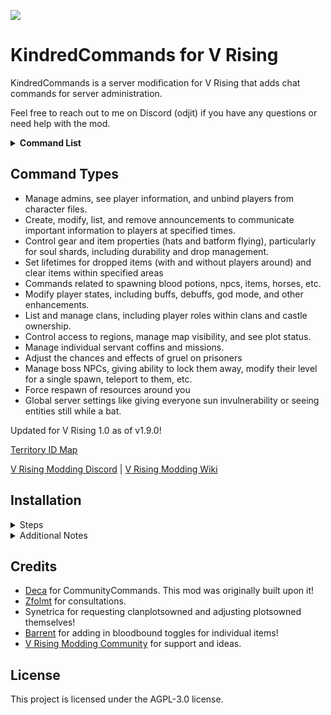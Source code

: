 ![](logo.png)
# KindredCommands for V Rising

KindredCommands is a server modification for V Rising that adds chat commands for server administration. 

Feel free to reach out to me on Discord (odjit) if you have any questions or need help with the mod.

<details>
<summary><strong>Command List</strong></summary>

## Staff Commands
### Administration Commands
- `.toggleadmin (player)`
  - will add or remove a player from the admin list, authing and deauthing
- `.reloadadmin `
  - will reload the admin list
- `autoadminauth`
  - will toggle auto admin auth for the server. If enabled, players who are in the admin list will automatically be authenticated upon joining.
- `.stealthadmin`
  - will toggle stealth mode for the user as admin. This will enable you to still use all chat admin commands, but your name not go green. You cannnot adminauth or you will show as green again. Will persist through relog. You will get kicked, don't freak.
- `.reloadstaff`
  - reloads the staff list config file
- `.setstaff (Player) (Rank)`
  - Adds a player to the staff list, with whatever rank for listing in the online staff command return. This isn't the same as admin, as it allows for non-admin staff to be listed as well. It is merely a listing, and does not grant any powers.
  - Example: *.setstaff Joe King*
- `.removestaff (Player)`
  - Removes a player from the staff list, so they will no longer show in the staff command return when online.
  - Example: *.removestaff Joe*
- `.whereami`
  - will tell you your current location in the world as well as the territory ID of whatever plot you may be on (non plot reports -1)
  - Shortcut: *.wai*
- `.unbindplayer (Name)`
  - Unbinds a steamID from a character. Useful for "deleting" a character. Old body, name, territory etc will still exist, but the character will be unplayable. Kicks affected player. When they log back, they will be prompted to create a new character.
  - Example:: *.unbindplayer Bob*
- `.swapplayers (Name1) (Name2)`
  - Swaps steamIDs between two characters. Useful for "changing" a character. You can swap two active players, or swap back into a previously unbound body. Kicks affected players.
  - Example: *.swapplayers Bob Joe*
- `.playerinfo (Player)`
  - will list the player's steamID, online status, last online time/date, max level reached, clan name, Position, and list all of their castles (with index ID, region, and time remaining on heart).
  - Example: *.playerinfo Bob*
- `.idcheck (steamID)`
  - will see if a steamID is registered to a character, and if so, what character it is.
  - Example: *.idcheck 1234567890*
- `.longestofflinecastles`
  - will list all of the players who have been offline the longest and still have castles.
  - Shortcut: *.loc*
- `.settime (day) (hour)`
  - will set the in game time to a day and hour. Basically controls what the sun is doing. Careful of effects on hearts and horses.
  - Example: *.settime 1 8*

### Blood-Bound commands
- `.bloodbound add (Item prefab name)`
  - will add Blood-Bound attribute to an item. Saves out to config file to persist through restarts. Note: Attribute won't be displayed on client side since it remains unmodded.
  - Example: *.bloodbound add Item_Ingredient_Crystal*
  - Shortcut: *.bb a -257494203*	
- `.bloodbound remove (Item prefab name)`
  - will remove Blood-Bound attribute from an item. Saves out to config file to persist through restarts. Note: Attribute will be still displayed on client side since it remains unmodded.
  - Example: *.bloodbound remove Item_Ingredient_Crystal*
  - Shortcut: *.bb r -257494203*

### Gear Management Commands
- `.gear headgear`
  - will toggle Headgear being bloodbound or not on the server. (Whether or not it drops on death). Saves out to config file to persist through restarts.
  - Example: *.gear headgear*
  - Shortcut: *.gear hg*
- `.gear togglesoulsharddropmanagement`
  - Toggles whether KindredCommands will do soulshard drop management.
  - Shortcut: *.gear tssdm*
- `.gear soulshardflight`
  - will toggle Soul Shards being batbound or not on the server. (Whether or not you can fly with them). Saves out to config file to persist through restarts.
  - Shortcut: *.gear ssf*
- `.gear soulshardlimit (amount) (type)`
  - will set the limit of each type soul shards a server can have. [Monster, Dracula, Winged, Solarus]
  - Example: *.gear soulshardlimit 5 Dracula*
  - Shortcut: *.gear ssl*
- `.gear soulsharddurability (amount) (player)`
  - will set the durability of all soulshards in the player's inventory to the amount specified. 
  - Example: *.gear soulsharddurability 2500 Bob*
  - Shortcut: *.gear ssd*
- `.gear soulshardurabilitytime (seconds)`
  - How many seconds will soulshards last before they break. Do not enter anything for seconds if you want default behavior.  
  - Example: *.gear soulshardurabilitytime 60*
  - Shortcut: *.gear ssdt*
- `.gear destroyallshards`
  - Will destroy all soul shards. Equipped, in inventories, on the ground, and in pedestals. All of them. Useful for completely resetting shards.

### Dropped Item Management Commands
- `.dropitems lifetime (seconds)`
  - will set the lifetime of dropped items while players are present to the seconds specified. Default is 300 seconds. This is a server wide setting, and will persist through restarts.Does not apply to shards or Player Containers.
  - Example: *.dropitems lifetime 600*
  - Shortcut: *.dropitems lt*
- `.dropitems removelifetime`
  - will remove the custom lifetime of dropped items, reverting to the default of 300 seconds. Does not apply to shards or Player Containers.
  - Shortcut: *.dropitems rlt*
- `.dropitems lifetimewhendisabled (seconds)`
  - will set the lifetime of dropped items when no one is around to the seconds specified. Default is 300 seconds. This is a server wide setting, and will persist through restarts. Does not apply to shards or Player Containers.
  - Example: *.dropitems lifetimewhendisabled 600*
  - Shortcut: *.dropitems ltwd*
- `.dropitems clear (radius)`
  - will clear all dropped items in a radius around you. Useful for cleaning up after a boss fight or a large event. Does not apply to shards or Player Containers.
  - Example: *.dropitems clear 10*
  - Shortcut: *.dropitems c*
- `.dropitems clearall`
  - will clear all dropped items on the map. 
  - Shortcut: *.dropitems ca*
- `.dropitems clearshards (radius)`
  - Will clear all dropped shards in a radius around you. 
  - Example: *.dropitems clearshards 10*
  - Shortcut: *.dropitems cs*
- `.dropitems clearallshards`
  - Will clear all dropped shards on the map.
  - Shortcut: *.dropitems cas*
- `.dropitems shardlifetime (seconds)`
  - Will set the lifetime of dropped shards. Default is 3600 seconds. This is a server wide setting, and will persist through restarts
  - Example: *.dropitems shardlifetime 600*
  - shortcut: *.dropitems slt*

### Announcement Commands
- `.announce add (Name) (Message) (Time) (OneTime: True/False)`
  - Adds an announcement to the list of announcements. Time is server time. OneTime true will only do it once, false will repeat the announcement every day at the same time. (Default False)
  - Example: *.announce add Spooky “It is the spooky hour!” 12:00AM false*
	- Additional Note: Copy pasting quotes "" makes the game not recognize them as quotes. You will need to retype them manually in game.
  - Shortcut: *.announce a*
- `.announce remove (Name)`
  - Removes an announcement from the list of announcements.
  - Example: *.announce remove Spooky*
  - Shortcut: *.announce r*
- `.announce list`
  - Lists all announcements. Soonest upcoming announcements are at the start of the list.
  - Shortcut: *.announce l*
- `.announce change (Name) (Message) (Time) (OneTime: True/False)`
  - Changes an announcement in the list of announcements. Time is server time. OneTime true will only do it once, false will repeat the announcement every day at the same time. (Default False)
  - Example: *.announce change Spooky “It is the spookiest hour!” 12:00AM false*
  - Shortcut: *.announce c*

### Spawning Commands
- `.bloodpotion (Bloodtype) (Quality) (Amount)`
  - will give Merlot of specified type and quality. You can also specify an amount
  - Example: *.bp creature 100 1*
  - Shortcut: *.bp*
- `.give (Item prefab name) (amount)`			
  - Example: *.give Headgear_arcmageCrown 1*
  - Shortcut: *.g*
- `.search item (name) (page #)`
  - Will respond with the item prefab name needed.
  - Example: *.search item arcmage*
  - Shortcut: *.search i*
- `.search npc (name) (page #)`
  - Will respond with the item prefab name needed.
  - Example: *.search item vblood*
  - Shortcut: *.search n*
- `.spawnnpc (guid) (amount) (level)`
  - Spawns an npc specified at your location in the amount specified and at the level specified (if blank, will spawn at default level).
  - Example: *.spawnnpc CHAR_ChurchOfLight_Lightweaver 1 100*
  - Shortcut: *.spwn*
- `.customspawn (Prefab ID) (BloodType) (BloodQuality) (Consumable: true/false) (duration) (level)`
  - Spawns an npc with specific blood type, quality, whether or not you can 'eat' it, how long it will be up, and at what level.
  - Example: *.customspawn CHAR_ChurchOfLight_Lightweaver scholar 100 true -1 100*
  - Shortcut: *.cspwn*
  - See .search npc above for prefab IDs
- `.customspawnat (Prefab ID) (x) (y) (z) (BloodType) (BloodQuality) (Consumable: true/false) (duration) (level) `
  - Spawns an npc at specified coordinates with specific blood type, quality, whether or not you can 'eat' it, how long it will be up, and at what level.
  - Example: *.customspawnat CHAR_ChurchOfLight_Lightweaver 0 0 0 scholar 100 true -1 100 *
  - Shortcut: *.cspwnat*
- `.despawnnpc (guid) (range)`
  - will kill any entity matching the ID specified. Use sparingly as this is an expensive call, and could cause minor lag depending. Just for the cases where you can't kill something by hand. 
  - Example: *.despawnnpc CHAR_ChurchOfLight_Lightweaver 10*
  - Shortcut: *.dspwn*
- `.spawnban (Prefab GUID name) (reason)`
  - saves a GUID to the banned list, preventing customspawn or spawnnpc from creating it. Helps prevent server crashes and corruption. To remove from the ban list, delete the line from the nospawn.json in the Config folder.
  - Example: *.spawnban CHAR_ChurchOfLight_Lightweaver "This NPC is too cute"*
- `.spawnhorse (speed) (acceleration) (rotation) (Spectral: true/false) (amount)`
  - Spawns a horse at your location with the specified stats and amount..
  - Example: *.spawnhorse 10 10 10 false 1*
  - Shortcut: *.sh*
- `.teleporthorse (radius)`
  - will teleport all dominated horses within the radius specified to your location. Useful for cleaning up horses that are stuck in walls or other objects or that are desynced.
  - Example: *.teleporthorse 10*

### Augmenting Player Commands
- `.buff (Buff GUID) (Player) (Duration) (Immortal)`
  - Adds a buff to a player named, or the user if no one is named. Duration 0 for default behavior, -1 for eternal, or whatever number of seconds. Immortal true/false for it to last after death.	Be careful, as some buffs can break things. Always test on a test server first.
  - Example: *.buff 476186894 Bob*
- `.debuff (Buff GUID) (Player)`
  - Removes a buff from a player named, or the user if no one is named. Will work on offline players.
  - Example: *.debuff 476186894 Bob*
- `.listbuffs (Player)`
  - will show all buffs on a player																								
  - Example: *.listbuffs Bob*
- `.resetcooldown (Player)`
  - Resets all ability and skill cooldowns for the player		
  - Example: *.resetcooldown Bob*
  - Shortcut: *.cd*
- `.god (Player)`
  - will toggle godmode on a player named, or the user if no one is named. Super speed, spells, damage, etc: Everything from boosts.																								
  - Example: *.god Bob*
- `.mortal (player)`
  - will toggle godmode off a player named, or the user if no one is named.	Also removes boosts.																							
  - Example: *.mortal Bob*
- `.boost (Type) (Player)`
  - will boost a player with certain types: noaggro, noblooddrain, nocooldown, nodurability, immaterial, invincible, shrouded, fly, suninvulnerable, batvision. Remove via use of same command again as a toggle or use .mortal to strip all.
  - Example: *.boost immaterial Bob*
  - Shortcuts: *.boost (na, nb, nc, nd, i, inv, sh, f, suninv, bv)*
- `.boost (Type) (Ammount) (Player)`
  - will boost a player's stats to the amount specified. Types with amounts are the following: attackspeed, damage, health, speed, and yield. 																							
  - Example: *.boost damage 100 Bob*
  - Shortcut: *.boost (as, d, h, s, y)*
- `.boost remove(Type) (Player)`
  - will remove a boost from a player. Used for removing boosts that require an amount set.																							
  - Example: *.boost removedamage Bob*
  - Shortcut: *.boost (ras, rd, rh, rs, ry)*
- `.boost state (Player)`
  - will list all boosts on a player.																							
  - Example: *.boost state Bob*
- `.boost players`
  - provides a list of all boosted players
- `.spectate (Player)`
  - will set the player into spectate mode, where they are invisible and cannot interact with anything. Use again to remove it and teleport them to their prior position.
  - Example: *.spectate Bob*
- `.rename (Old Name) (New Name)`
  - Renames a player. Original name will still show on map to clanmates.
  - Example: *.rename Bob Joe*
- `.revive (Player)`
  - will pick you up from being downed. If fully dead, sends player to coffin.
  - Example: *.revive Joe*
- `.gear [repair/break] (Player)`
  - will repair or break gear on a player (or self if no player specified)
  - Example: *.gear repair Joe* or *.gear break Joe*
  - Shortcut: *.gear r* or *.gear b*
- `.gear [repair/break]all (range)`
  - will repair or break all gear on players within the specified range.
  - Example: *.gear repairall 10* or *.gear breakall 10*
  - Shortcut: *.gear ra* or *.gear ba*
- `.unlock (Player)`
  - will complete a player's journal, vbloods, abilities, waypoints and the map. Does not unlock DLCs. (Thats naughty)
  - Example: *.unlock Bob*
- `.fly (Player)`
  - will toggle flying on a player named, or the user if no one is named.																								
  - Example: *.fly Bob*
- `.flyup (Player)`
  - will move a player up in the air a level from the ground.
  - Example: *.flyup Bob*
- `.flydown (Player)`
  - will move a player down a level in the air.																								
  - Example: *.flyup Bob*
- `.flylevel (Player) (Level)`
  - will set a player's level to the flight level specified. Think of levels like floor heights.																								
  - Example: *.flylevel Bob 5*
- `.flyheight (Player) (Height)`
  - will set a player's fly height to the height specified.																								
  - Example: *.flyheight Bob 10*
- `.flyobstacleheight (Player) (Height)`
  - will set a player's fly obstacle height to the height specified. This is the amount of temporary height you gain when you collide into an obstacle.																								
  - Example: *.flyobstacleheight Bob 10*
- `.teleport (x) (y) (z) (Player)`
  - will teleport a player to the coordinates specified.																								
  - Example: *.teleport 0 0 0 Bob*
- `.killplayer (Player)`
  - will kill a player.																								
  - Example: *.killplayer Bob*
- `.downplayer (Player)`
  - will down a player.																								
  - Example: *.downplayer Bob*


### Castle/Clan Commands
- `.claim (Player) `
  - will change a castle heart owner to whomever is named. This will only work if you're on top of a heart, making it very apparent which heart you'll be changing.
- `.freezeheart`
  - will freeze the timer of the heart, preventing decay. This will only work if you're on top of a heart, making it very apparent which heart you'll be changing.
- `.thawheart`
  - will unfreeze the timer of the heart, allowing decay. This will only work if you're on top of a heart, making it very apparent which heart you'll be changing.
- `.frozenhearts`
  - will list all frozen hearts on the server.
- `.relocatereset`
  - will reset the relocation timer for the castle heart you are next to. This will only work if you're on top of a heart, making it very apparent which heart you'll be changing.
- `.clan add (Player) “Clan Name”`
  - adds the player named to the clan named. Can exceed clan limitations through this method. (Kick WIP)
  - Example: *.clan add Joe “The Best Clan”*
  - Shortcut: *.c a*
- `.clan kick (Player)`
  - kicks a player from their clan. You cannot kick a leader, change their role first.																						
  - Example: *.clan kick Joe*
  - Shortcut: *.c k*
- `.clan changerole (Player) (Role)`
  - Changes the role of a player in their clan. Roles: member, officer, leader
  - Example: *.clan changerole Joe 1*
  - Shortcut: *.c cr*
- `.clan castles (Clan Name)`
  - will list all castles owned by a clan.
  - Example: *.clan castles “The Best Clan”*
  - Shortcut: *.c c*
 
### Region/Map Commands
- `.incomingdecay`
  - will list 6 of the plots that are closest to decay.
  - Shortcut: *.incd*
- `.plotsowned (page)`
  - will list how many plots are owned per player, in descending order.
  - Example: *.plotsowned*
  - Shortcut: *.po 2*
- `.clanplotsowned`
  - will list how many plots are owned per clan, in descending order.
  - Example: *.clanplotsowned*
  - Shortcut: *.cpo*
- `.teleporttoplot (PlotID)`
  - will teleport you to the plot specified.																								
  - Example: *.teleporttoplot 1*
- `.plotinfo (PlotID)`
  - will list information on the plot specified.																								
  - Example: *.plotinfo 1*
- `.revealmap (Player)`
  - will reveal the map for a player named, or the user if no one is named.
  - Example: *.revealmap Bob*
- `.revealmapforallplayers`
  - will reveal the map for all players. New players will log in with a revealed map. Currently logged in players will have their map revealed upon relog. There is a config setting to turn this behavior back off.
- `.region lock (Region)`
  - will lock a region, preventing new players from entering it. Players already in the region will not be kicked but cannot reenter if they leave.
  - Example: *.region lock silverlighthills*
- `.region unlock (Region)`
  - will unlock a region, allowing new players to enter it.
  - Example: *.region unlock silverlighthills*
- `.region gate (Region) (level)`
  - will gate a region, preventing new players below the level threshold from entering it. Players already in the region will not be kicked but cannot reenter if they leave. It will keep track of the highest level a player has reached, providing accomodation for gear removal or "prestiging"
  - Example: *.region gate silverlighthills 60*
- `.region ungate (Region)`
  - will ungate a region, allowing all players of all levels to enter it.
  - Example: *.region ungate silverlighthills*
- `.region allow (Player)`
  - will allow a player to enter a locked or gated region.
  - Example: *.region allow Bob*
- `.region remove (Player)`
  - will remove a player from the allowed list for a locked or gated region.
  - Example: *.region remove Bob*
- `.region listplayers`
  - will list all players who are on the allow list to bypass a locked or gated region.
- `.region ban (Player) (Region)`
  - will ban a player from a region, preventing them from entering it. Players already in the region will not be kicked but cannot reenter if they leave.
  - Example: *.region ban Bob dunley*
- `.region unban (Player) (Region)`
  - will unban a player from a region, allowing them to enter it again.
  - Example: *.region unban Bob*
- `.region listbans (Region)`
  - will list all players who are banned from a region.
  - Example: *.region listbans dunley*


### Servant Commands
- `.servant convert`
  - will instantly convert the servant in the coffin you are looking at.
  - Shortcut: *.servant c*
- `.servant perfect`
  - will give perfect stats to the servant in the coffin you are looking at.
  - Shortcut: *.servant p*
- `.servant add (PrefabIDName)`
  - will add a servant to the coffin you are looking at. 
  - Example: *.servant add churchoflight_lightweaver*
  - See .search npc above for prefab IDs
- `.servant change (PrefabIDName)`
  - will change the servant in the coffin you are looking at to the servant type specified.
  - Shortcut: *.servant ch*
  - Example: *.servant change churchoflight_lightweaver*
  - See .search npc above for prefab IDs
- `.servant heal`
  - will heal the servant in the coffin you are looking at of injury.
- `.servant revive`
  - will revive the servant in the coffin you are looking at.
- `.servant completemission`
  - will complete the mission of the servant in the coffin you are looking at.
  - Shortcut: *.servant cm*
	
### Prisoner Commands
- `.prisoner gruel (chance) (min) (max)`
  - will set the chance of a prisoner mutating, as well as the min and max time they will take to escape. 
  - Example: *.prisoner gruel 50 10 30* (50% chance to mutate, blood can increase from 10% to 30%)
- `.prisoner grueltransform (prefab)`
  - will set the prisoner to transform into the specified prefab when they mutate.
  - Example: *.prisoner grueltransform ChurchOfLight_Lightweaver*
- `.prisoner gruelsettings`
  - will list the current settings for gruel mutation if changed.

 
### Misc Commands	
- `.boss lock (boss)`
  - will stop a boss from spawning. When attempting to track said boss, it will say it is locked.
  - Example: *.boss lock solarus*
- `.boss unlock (boss)`
  - will allow a boss to spawn normally.
  - Example: *.boss unlock solarus*
- `.boss modify (bossname) (level)`
  - will change the level of the boss to the level specified. Upon respawn, they will be their original level. You can still modify the level of the boss while its in its 'blood walk', and it will spawn with that level. Must be near boss.
  - Example: *.boss modify solarus 100*
  - Shortcut: *.boss m*
- `.boss lockprimal (boss)`
  - will stop a primal boss from spawning.
  - Example: *.boss lockprimal octavian*
  - Shortcut: *.boss lp*
- `.boss unlockprimal (boss)`
  - will allow a primal boss to spawn normally.
  - Example: *.boss unlockprimal octavian*
  - Shortcut: *.boss up*
- `.boss modifyprimal (bossname) (level)`
  - will change the level of the primal boss to the level specified. Upon respawn, they will be their original level. You can still modify the level of the boss while its in its 'blood walk', and it will spawn with that level. Must be near boss.
  - Example: *.boss modifypriumal octavian 100*
  - Shortcut: *.boss mp*
- `.boss teleportto (name) (WhichOne)`
  - will teleport you to the boss specified. Must be near boss. If multiple bosses are up, you can specify which one to teleport to. Bosses must have been spawned in at least once on the map to be teleported to.
  - Example: *.boss teleportto TheNameOfTheBoss 1*
  - Shortcut: *.boss tt*
- `.forcerespawn (range)`
  - Sets the chain transition time for nearby spawn chains to now to force them to respawn if they can. Handy for growing plants without adding time.
- `.cleancontainerlessshards`
  - Will clean up the map of any shards that are not in a proper container, including map icon. Clean up command for owners running old mods on post-hotfix game.
- `everyonedaywwalker`
  - Will give everyone sun invuln upon logging in. Useful for testing or events.
  - Shortcut: *.ed*
- `.globalbatvision`
  - Will toggle bat vision for all players on the server, allowing all players to still see entities while in bat form. Leave disabled for normal bat behavior, and use .boost bv for individual enabling.
  - Shortcut: *.gbv*

## Player Accessible Commands:
- `.afk`
  - will put Zzzzz above character and lock wasd movement. It's a toggle.
- `.staff`
  - will list staff who are online.
- `.ping`
  - tells you your latency
- `.clan list (page #)`
  - Shows a list of populated clans (and their message). Newest clans are at the start of the list.
  - Example: *.clan list 1*
  - Shortcut: *.c l*
- `.clan members “Clan Name”`
  - Shows a list and ranking of players within a named clan. Use quotes around a clan name with any spaces.
  - Example: *.clan members “The Best Clan”*
  - Shortcut: *.c m*
- `.time`
  - will tell you the current server time
- `.openplots`
  - will report how many open or decaying plots there are in each region.
  - Shortcut: *.op*
- `.boss list`
  - will list all locked bosses
- `.region list`
  - will list all regions and their current lock or gated status.
- `.gear soulshardstatus`
  - will list the current status of soul shards on the server. (How many of each type that have been dropped, spawned, and whether they can drop or not)
  - Shortcut: *.gear sss*
- `.checklevel (playername)`
  - will tell you the highest level acquired by a player
</details>

## Command Types
 
   - Manage admins, see player information, and unbind players from character files.
   - Create, modify, list, and remove announcements to communicate important information to players at specified times.
   - Control gear and item properties (hats and batform flying), particularly for soul shards, including durability and drop management.
   - Set lifetimes for dropped items (with and without players around) and clear items within specified areas
   - Commands related to spawning blood potions, npcs, items, horses, etc.
   - Modify player states, including buffs, debuffs, god mode, and other enhancements.
   - List and manage clans, including player roles within clans and castle ownership.
   - Control access to regions, manage map visibility, and see plot status.
   - Manage individual servant coffins and missions.
   - Adjust the chances and effects of gruel on prisoners
   - Manage boss NPCs, giving ability to lock them away, modify their level for a single spawn, teleport to them, etc.
   - Force respawn of resources around you
   - Global server settings like giving everyone sun invulnerability or seeing entities still while a bat.



Updated for V Rising 1.0 as of v1.9.0!

[Territory ID Map](https://i.imgur.com/VkXoKwB.jpeg)

[V Rising Modding Discord](https://vrisingmods.com/discord)                     |          [V Rising Modding Wiki](https://wiki.vrisingmods.com)



## Installation
<details> <summary>Steps</summary>

1. Install BepInEx, which is required for modding VRising. Follow the instructions provided at [BepInEx Installation Guide](https://wiki.vrisingmods.com/user/bepinex_install.html) to set it up correctly in your VRising game directory.

2. Download the KindredCommands mod along with its dependencies (VCF). Ensure you select the correct versions that are compatible with your game.

3. After downloading, locate the .dll files for KindredCommands and its dependencies. Move or copy these .dll files into the `BepInEx\Plugins` directory within your VRising installation folder.

   - **Single Player Note:**
     - If you are playing in single player mode, you will need to install [ServerLaunchFix](https://thunderstore.io/c/v-rising/p/Mythic/ServerLaunchFix/). This is a server-side mod that is essential for making the commands work properly on the client side. Make sure to download and place it in the same `BepInEx\Plugins` directory.

4. Launch the Game: Start VRising. If everything has been set up correctly, KindredCommands should now be active in the game.

</details>
<details><summary>Additional Notes</summary>

- **Using Commands:** The commands for KindredCommands go into the chat box, not the console. However, players will first need to authenticate themselves in the console chat. You can find instructions on how to do this [here](https://wiki.vrisingmods.com/user/Using_Server_Mods.html).
- For thorough mod installation instructions and troubleshooting, visit [VRising Mod Installation Guide](https://wiki.vrisingmods.com/user/Mod_Install.html).
- If you encounter any issues, refer to the V Rising Modding Community discord for tech support. 
</details>




## Credits

- [Deca](https://github.com/deca) for CommunityCommands. This mod was originally built upon it!
- [Zfolmt](https://github.com/zfolmt) for consultations.
- Synetrica for requesting clanplotsowned and adjusting plotsowned themselves!
- [Barrent](https://github.com/Barrent) for adding in bloodbound toggles for individual items!
- [V Rising Modding Community](https://vrisingmods.com) for support and ideas.

## License

This project is licensed under the AGPL-3.0 license.
